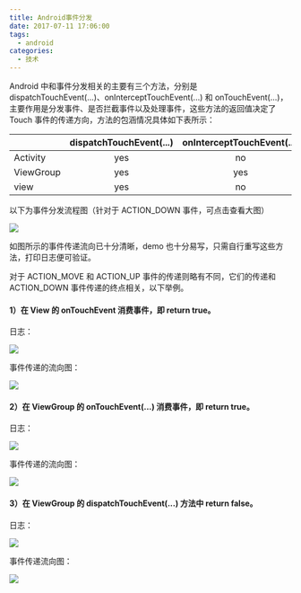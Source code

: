 ```yaml
---
title: Android事件分发
date: 2017-07-11 17:06:00
tags: 
  - android
categories:
  - 技术
---
```


Android 中和事件分发相关的主要有三个方法，分别是 dispatchTouchEvent(...)、onInterceptTouchEvent(...) 和 onTouchEvent(...)，主要作用是分发事件、是否拦截事件以及处理事件，这些方法的返回值决定了 Touch 事件的传递方向，方法的包涵情况具体如下表所示：

| | dispatchTouchEvent(...)|onInterceptTouchEvent(...)|onTouchEvent(...)|
| --------   | :-----: | :-----:  | :-----: |
| Activity   |   yes   |    no    |   yes   |
| ViewGroup  |   yes   |    yes   |   yes   |
| view       |   yes   |    no    |   yes   |

以下为事件分发流程图（针对于 ACTION_DOWN 事件，可点击查看大图）

<!-- touchevent.png -->
![](http://wx4.sinaimg.cn/large/9302210cly1fygi1siu3qj21ex0t876w.jpg)


如图所示的事件传递流向已十分清晰，demo 也十分易写，只需自行重写这些方法，打印日志便可验证。

对于 ACTION_MOVE 和 ACTION_UP 事件的传递则略有不同，它们的传递和 ACTION_DOWN 事件传递的终点相关，以下举例。

#### 1）在 View 的 onTouchEvent 消费事件，即 return true。

日志：

<!-- touchevent_2_log -->

![](http://wx3.sinaimg.cn/large/9302210cly1fygi14xf2mj21ww08in3n.jpg)

事件传递的流向图：

<!-- touchevent_2.png -->

![](http://wx1.sinaimg.cn/large/9302210cly1fygi18l5huj21gd0u0gt7.jpg)

#### 2）在 ViewGroup 的 onTouchEvent(...) 消费事件，即 return true。

日志：

<!-- touchevent_1_log -->

![](http://wx4.sinaimg.cn/large/9302210cly1fygi0wgpg3j21ww07mq8v.jpg)

事件传递的流向图：

<!-- touchevent_1 -->

![](http://wx2.sinaimg.cn/large/9302210cly1fygi10hcufj21gb0u0dn6.jpg)

#### 3）在 ViewGroup 的 dispatchTouchEvent(...) 方法中 return false。

日志：
 
<!-- touchevent_3_log -->

![](http://wx4.sinaimg.cn/large/9302210cly1fygi1c1kczj21ww044jup.jpg)

事件传递流向图：

<!-- touchevent_3 -->

![](http://wx1.sinaimg.cn/large/9302210cly1fygi1oxebij21gh0u0tfs.jpg)







